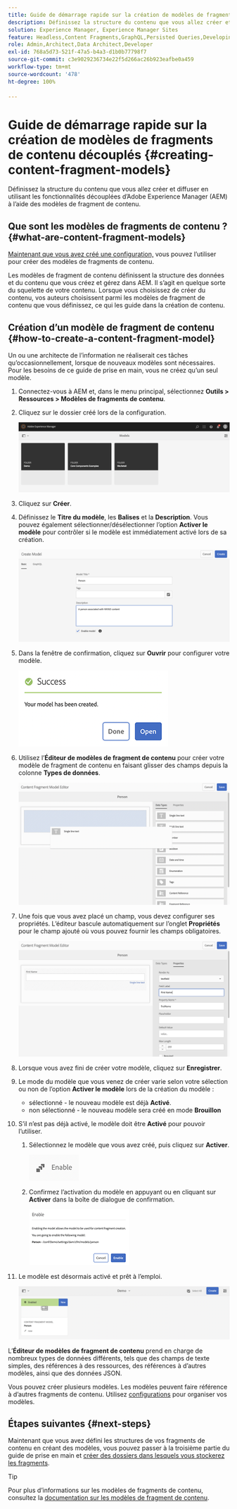 ```yaml
---
title: Guide de démarrage rapide sur la création de modèles de fragments de contenu découplés
description: Définissez la structure du contenu que vous allez créer et diffuser en utilisant les fonctionnalités découplées d’Adobe Experience Manager (AEM) à l’aide des modèles de fragment de contenu.
solution: Experience Manager, Experience Manager Sites
feature: Headless,Content Fragments,GraphQL,Persisted Queries,Developing
role: Admin,Architect,Data Architect,Developer
exl-id: 768a5d73-521f-47a5-b4a3-d1b0b77798f7
source-git-commit: c3e9029236734e22f5d266ac26b923eafbe0a459
workflow-type: tm+mt
source-wordcount: '478'
ht-degree: 100%

---
```


# Guide de démarrage rapide sur la création de modèles de fragments de contenu découplés {#creating-content-fragment-models}

Définissez la structure du contenu que vous allez créer et diffuser en utilisant les fonctionnalités découplées d’Adobe Experience Manager (AEM) à l’aide des modèles de fragment de contenu.

## Que sont les modèles de fragments de contenu ? {#what-are-content-fragment-models}

[Maintenant que vous avez créé une configuration,](create-configuration.md) vous pouvez l’utiliser pour créer des modèles de fragments de contenu.

Les modèles de fragment de contenu définissent la structure des données et du contenu que vous créez et gérez dans AEM. Il s’agit en quelque sorte du squelette de votre contenu. Lorsque vous choisissez de créer du contenu, vos auteurs choisissent parmi les modèles de fragment de contenu que vous définissez, ce qui les guide dans la création de contenu.

## Création d’un modèle de fragment de contenu {#how-to-create-a-content-fragment-model}

Un ou une architecte de l’information ne réaliserait ces tâches qu’occasionnellement, lorsque de nouveaux modèles sont nécessaires. Pour les besoins de ce guide de prise en main, vous ne créez qu’un seul modèle.

1. Connectez-vous à AEM et, dans le menu principal, sélectionnez **Outils > Ressources > Modèles de fragments de contenu**.
1. Cliquez sur le dossier créé lors de la configuration.

   ![Le dossier de modèles](assets/models-folder.png)
1. Cliquez sur **Créer**.
1. Définissez le **Titre du modèle**, les **Balises** et la **Description**. Vous pouvez également sélectionner/désélectionner l’option **Activer le modèle** pour contrôler si le modèle est immédiatement activé lors de sa création.

   ![Création d’un modèle](assets/models-create.png)
1. Dans la fenêtre de confirmation, cliquez sur **Ouvrir** pour configurer votre modèle.

   ![Fenêtre de confirmation](assets/models-confirmation.png)
1. Utilisez l’**Éditeur de modèles de fragment de contenu** pour créer votre modèle de fragment de contenu en faisant glisser des champs depuis la colonne **Types de données**.

   ![Glisser-déposer des champs](assets/models-drag-and-drop.png)

1. Une fois que vous avez placé un champ, vous devez configurer ses propriétés. L’éditeur bascule automatiquement sur l’onglet **Propriétés** pour le champ ajouté où vous pouvez fournir les champs obligatoires.

   ![Configuration des propriétés](assets/models-configure-properties.png)
1. Lorsque vous avez fini de créer votre modèle, cliquez sur **Enregistrer**.

1. Le mode du modèle que vous venez de créer varie selon votre sélection ou non de l’option **Activer le modèle** lors de la création du modèle :
   * sélectionné - le nouveau modèle est déjà **Activé**.
   * non sélectionné - le nouveau modèle sera créé en mode **Brouillon**

1. S’il n’est pas déjà activé, le modèle doit être **Activé** pour pouvoir l’utiliser.
   1. Sélectionnez le modèle que vous avez créé, puis cliquez sur **Activer**.

      ![Activation du modèle](assets/models-enable.png)
   1. Confirmez l’activation du modèle en appuyant ou en cliquant sur **Activer** dans la boîte de dialogue de confirmation.

      ![Activation de la boîte de dialogue de confirmation](assets/models-enabling.png)
1. Le modèle est désormais activé et prêt à l’emploi.

   ![Modèle activé](assets/models-enabled.png)

L’**Éditeur de modèles de fragment de contenu** prend en charge de nombreux types de données différents, tels que des champs de texte simples, des références à des ressources, des références à d’autres modèles, ainsi que des données JSON.

Vous pouvez créer plusieurs modèles. Les modèles peuvent faire référence à d’autres fragments de contenu. Utilisez [configurations](create-configuration.md) pour organiser vos modèles.

## Étapes suivantes {#next-steps}

Maintenant que vous avez défini les structures de vos fragments de contenu en créant des modèles, vous pouvez passer à la troisième partie du guide de prise en main et [créer des dossiers dans lesquels vous stockerez les fragments](create-assets-folder.md).

>[!TIP]
>
>Pour plus d’informations sur les modèles de fragments de contenu, consultez la [documentation sur les modèles de fragment de contenu](/help/assets/content-fragments/content-fragments-models.md).
